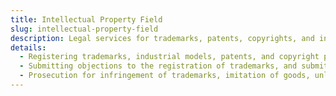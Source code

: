 ```yaml
---
title: Intellectual Property Field
slug: intellectual-property-field
description: Legal services for trademarks, patents, copyrights, and industrial models in Kuwait and abroad.
details:
  - Registering trademarks, industrial models, patents, and copyright protection with all concerned authorities in the State of Kuwait and abroad
  - Submitting objections to the registration of trademarks, and submitting penal complaints related to infringement of trademarks and counterfeit goods with the relevant authorities in the State of Kuwait
  - Prosecution for infringement of trademarks, imitation of goods, unlawful competition, infringement of patents, and claiming compensation for the damage arising from such infringement
---
```

